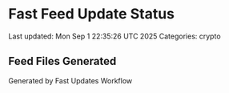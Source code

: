 # Fast Feed Update Status
Last updated: Mon Sep  1 22:35:26 UTC 2025
Categories: crypto

## Feed Files Generated

Generated by Fast Updates Workflow
